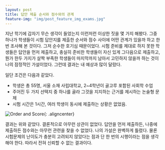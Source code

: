 ```yaml
---
layout: post
title: 답안 제출 순서와 점수와의 관계
feature-img: "img/post_feature_img_exams.jpg"
---
```


지난 학기에 갑자기 무슨 생각이 들었는지 이런저런 이상한 짓을 몇 가지 해봤다. 그중 하나가 학생들이 시험 답안지를 제출한 순서와 점수 사이에 어떤 관계가 있을까 하고 한번 조사해 본 것이다. 그저 순수한 호기심 때문이었다. 시험 준비를 제대로 하지 못한 학생들은 답안을 먼저 제출하고, 충실히 준비한 학생들이 자신 있게 그다음으로 제출하고, 뭔가 한두 가지가 살짝 부족한 학생들이 마지막까지 남아서 고민하지 않을까 하는 것이 나의 잠정적인 가설이었다. 그런데 결과는 내 예상과 많이 달랐다.

일단 조건은 다음과 같았다.

- 학생은 총 55명, 서울 소재 사립대학교, 2~4학년이 골고루 포함된 사회학 수업
- 주어진 두 가지 선택지 중 하나를 골라 그것을 지지하는 근거를 제시하는 논술형 문제
- 시험 시간은 1시간, 여러 학생이 동시에 제출하는 상황은 없었음.

![Order and Score](http://nous.github.io/fig/20150824-Order.jpg
"Order and Score"){: .aligncenter}

결과는 위와 같았다. 결론적으로 아무런 상관이 없었다. 답안을 먼저 제출하든, 나중에 제출하든 점수와는 아무런 관련을 찾을 수 없었다. 나의 가설은 완벽하게 틀렸다. 물론 시험문제의 난이도가 충분히 고려되지 않았다는 점과 단 한 번의 시행이라는 점을 생각해야 한다. 따라서 전혀 신뢰할 수 없는 결과이다.